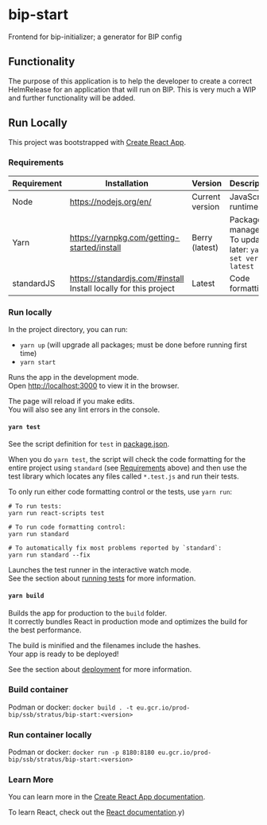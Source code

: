 # bip-start

Frontend for bip-initializer; a generator for BIP config

## Functionality

The purpose of this application is to help the developer to create a correct HelmRelease for an
application that will run on BIP. This is very much a WIP and further functionality will be
added.

## Run Locally

This project was bootstrapped with [Create React App](https://github.com/facebook/create-react-app).

### Requirements

|Requirement        | Installation | Version  | Description     |
| ------------------ | ------------ | -------- | ----------------|
| Node | <https://nodejs.org/en/> | Current version | JavaScript runtime |
| Yarn | <https://yarnpkg.com/getting-started/install> | Berry (latest)  | Package manager. To update later: `yarn set version latest` |
| standardJS | <https://standardjs.com/#install> Install locally for this project | Latest | Code formatting |

### Run locally

In the project directory, you can run:

* `yarn up` (will upgrade all packages; must be done before running first time)
* `yarn start`

Runs the app in the development mode.\
Open [http://localhost:3000](http://localhost:3000) to view it in the browser.

The page will reload if you make edits.\
You will also see any lint errors in the console.

#### `yarn test`

See the script definition for `test` in [package.json](./package.json).

When you do `yarn test`, the script will check the code formatting for the entire project using `standard` (see [Requirements](#requirements) above) and then use the test library which locates any files called `*.test.js` and run their tests.

To only run either code formatting control or the tests, use `yarn run`:

```shell
# To run tests: 
yarn run react-scripts test

# To run code formatting control:
yarn run standard

# To automatically fix most problems reported by `standard`:
yarn run standard --fix
```

Launches the test runner in the interactive watch mode.\
See the section about [running tests](https://facebook.github.io/create-react-app/docs/running-tests) for more information.

#### `yarn build`

Builds the app for production to the `build` folder.\
It correctly bundles React in production mode and optimizes the build for the best performance.

The build is minified and the filenames include the hashes.\
Your app is ready to be deployed!

See the section about [deployment](https://facebook.github.io/create-react-app/docs/deployment) for more information.

### Build container

Podman or docker:
`docker build . -t eu.gcr.io/prod-bip/ssb/stratus/bip-start:<version>`

### Run container locally

Podman or docker:
`docker run -p 8180:8180 eu.gcr.io/prod-bip/ssb/stratus/bip-start:<version>`

### Learn More

You can learn more in the [Create React App documentation](https://facebook.github.io/create-react-app/docs/getting-started).

To learn React, check out the [React documentation](https://reactjs.org/).y)
